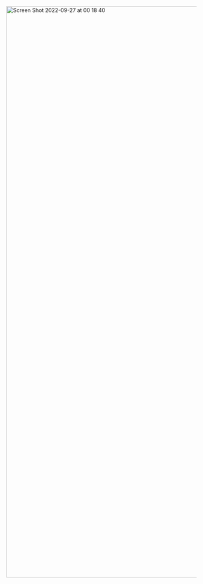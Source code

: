 
<img width="1512" alt="Screen Shot 2022-09-27 at 00 18 40" src="https://user-images.githubusercontent.com/114381153/192665303-77668e49-c52a-48dc-ad75-1d0ccc28ce67.png">
